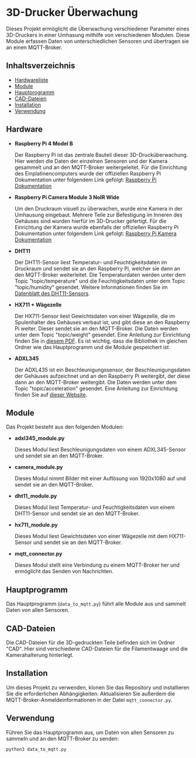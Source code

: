 # 3D-Drucker Überwachung

Dieses Projekt ermöglicht die Überwachung verschiedener Parameter eines 3D-Druckers in einer Umhasung mithilfe von verschiedenen Modulen. Diese Module erfassen Daten von unterschiedlichen Sensoren und übertragen sie an einen MQTT-Broker.

## Inhaltsverzeichnis
- [Hardwareliste](#hardware)
- [Module](#module)
- [Hauptprogramm](#hauptprogramm)
- [CAD-Dateien](#cad-dateien)
- [Installation](#installation)
- [Verwendung](#verwendung)

## Hardware
- **Raspberry Pi 4 Model B**

  Der Raspberry Pi ist das zentrale Bauteil dieser 3D-Drucküberwachung. Hier werden die Daten der einzelnen Sensoren und der Kamera gesammelt und an den MQTT-Broker weitergeleitet. Für die Einrichtung des Einplatinencomputers wurde der offiziellen Raspberry Pi Dokumentation unter folgendem Link gefolgt: [Raspberry Pi Dokumentation](https://www.raspberrypi.com/documentation/)

- **Raspberry Pi Camera Module 3 NoIR Wide**

  Um den Druckraum visuell zu überwachen, wurde eine Kamera in der Umhausung eingebaut. Mehrere Teile zur Befestigung im Inneren des Gehäuses sind wurden hierfür im 3D-Drucker gefertigt. Für die Einrichtung der Kamera wurde ebenfalls der offiziellen Raspberry Pi Dokumentation unter folgendem Link gefolgt: [Raspberry Pi Kamera Dokumentation](https://www.raspberrypi.com/documentation/accessories/camera.html)

- **DHT11**

  Der DHT11-Sensor liest Temperatur- und Feuchtigkeitsdaten im Druckraum und sendet sie an den Raspberry Pi, welcher sie dann an den MQTT-Broker weiterleitet. Die Temperaturdaten werden unter dem Topic "topic/temperature" und die Feuchtigkeitsdaten unter dem Topic "topic/humidity" gesendet. Weitere Informationen finden Sie im [Datenblatt des DHT11-Sensors](https://cdn-reichelt.de/documents/datenblatt/A300/SEN-KY015TF_ANLEITUNG_2023-08-24.pdf).

- **HX711 + Wägezelle**

  Der HX711-Sensor liest Gewichtsdaten von einer Wägezelle, die im Spulenhalter des Gehäuses verbaut ist, und gibt diese an den Raspberry Pi weiter. Dieser sendet sie an den MQTT-Broker. Die Daten werden unter dem Topic "topic/weight" gesendet. Eine Anleitung zur Einrichtung finden Sie in [diesem PDF](https://joy-it.net/files/files/Produkte/SEN-HX711-01/SEN-HX711_Anleitung_2023-09-15.pdf). Es ist wichtig, dass die Bibliothek im gleichen Ordner wie das Hauptprogramm und die Module gespeichert ist.

- **ADXL345**

  Der ADXL435 ist ein Beschleunigungssensor, der Beschleunigungsdaten der Gehäuses aufzeichnet und an den Raspberry Pi weitergibt, der diese dann an den MQTT-Broker weitergibt. Die Daten werden unter dem Topic "topic/acceleration" gesendet. Eine Anleitung zur Einrichtung finden Sie auf [dieser Website](https://pimylifeup.com/raspberry-pi-accelerometer-adxl345/).

## Module

Das Projekt besteht aus den folgenden Modulen:

- **adxl345_module.py**

  Dieses Modul liest Beschleunigungsdaten von einem ADXL345-Sensor und sendet sie an den MQTT-Broker.

- **camera_module.py**

  Dieses Modul nimmt Bilder mit einer Auflösung von 1920x1080 auf und sendet sie an den MQTT-Broker.

- **dht11_module.py**

  Dieses Modul liest Temperatur- und Feuchtigkeitsdaten von einem DHT11-Sensor und sendet sie an den MQTT-Broker.

- **hx711_module.py**

  Dieses Modul liest Gewichtsdaten von einer Wägezelle mit dem HX711-Sensor und sendet sie an den MQTT-Broker.

- **mqtt_connector.py**

  Dieses Modul stellt eine Verbindung zu einem MQTT-Broker her und ermöglicht das Senden von Nachrichten.

## Hauptprogramm

Das Hauptprogramm (`data_to_mqtt.py`) führt alle Module aus und sammelt Daten von allen Sensoren.

## CAD-Dateien

Die CAD-Dateien für die 3D-gedruckten Teile befinden sich im Ordner "CAD". Hier sind verschiedene CAD-Dateien für die Filamentwaage und die Kamerahalterung hinterlegt.

## Installation

Um dieses Projekt zu verwenden, klonen Sie das Repository und installieren Sie die erforderlichen Abhängigkeiten. Aktualisieren Sie außerdem die MQTT-Broker-Anmeldeinformationen in der Datei `mqtt_connector.py`.

## Verwendung

Führen Sie das Hauptprogramm aus, um Daten von allen Sensoren zu sammeln und an den MQTT-Broker zu senden:

```bash
python3 data_to_mqtt.py
